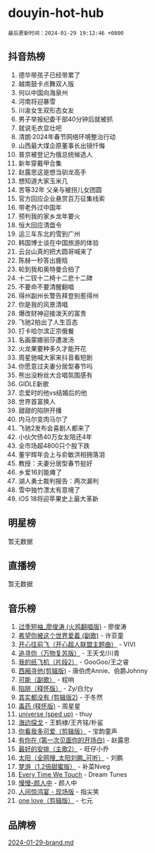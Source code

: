 # douyin-hot-hub

`最后更新时间：2024-01-29 19:12:46 +0800`

## 抖音热榜

1. 德华带孩子已经带累了
1. 越南鼓卡点舞双人版
1. 何以中国向海泉州
1. 河南将迎暴雪
1. 川渝女生双形态女友
1. 男子举报纪委干部40分钟后就被抓
1. 就说毛衣显壮吧
1. 清朗·2024年春节网络环境整治行动
1. 山西最大煤企原董事长出镜忏悔
1. 普京被登记为俄总统候选人
1. 新年穿戴甲合集
1. 赵露思这是想当驯龙高手
1. 想知道大家玉米几
1. 苦等32年 父亲与被拐儿女团圆
1. 官方回应企业悬赏百万征集线索
1. 带老外过中国年
1. 预判我的家乡龙年要火
1. 恒大回应清盘令
1. 运三车东北的雪到广州
1. 韩国博士谈在中国旅游的体验
1. 云台山真的把大圆哥喊来了
1. 陈赫一秒答出鹿晗
1. 轮到我和奥特曼合拍了
1. 十二钗十二椅十二悲十二碑
1. 不要命不要清醒翻唱
1. 得州副州长警告拜登别惹得州
1. 你是我的风景清唱
1. 爆改财神迎接泼天的富贵
1. 飞驰2拍出了人生百态
1. 打卡哈尔滨正宗俄餐
1. 名画蒙娜丽莎遭泼汤
1. 火龙果要种多久才能开花
1. 周星驰喊大家来抖音看短剧
1. 你愿意过夫妻分居型春节吗
1. 熊出没粉丝大合唱氛围感有
1. GIDLE新歌
1. 恋爱时的他vs结婚后的他
1. 世界首富换人
1. 甜甜的陷阱开播
1. 内马尔变肉马尔了
1. 飞驰2发布会喜剧人都来了
1. 小伙欠债40万女友陪还4年
1. 全市场超4800只个股下跌
1. 董宇辉年会上与俞敏洪相拥落泪
1. 教授：夫妻分居型春节挺好
1. 乡爱16刘能瘫了
1. 湖人勇士裁判报告：两次漏判
1. 雪中独竹漂太有意境了
1. iOS 18将迎苹果史上最大革新

## 明星榜

暂无数据

## 直播榜

暂无数据

## 音乐榜

1. [过季短袖_廖俊涛 (火鸡翻唱版)](https://sf86-cdn-tos.douyinstatic.com/obj/tos-cn-ve-2774/ogQVJl0tRBKxQgZji7YClFEBrVDeHpPTWfCZbQ) - 廖俊涛
1. [希望你被这个世界爱着 (副歌)](https://sf3-cdn-tos.douyinstatic.com/obj/tos-cn-ve-2774/oUHCmWQfZlE3QQBKBeD8rCFLpJzPgCpImhsxMt) - 许亚童
1. [开心往前飞（开心超人联盟主题曲）](https://sf3-cdn-tos.douyinstatic.com/obj/tos-cn-ve-2774/9d8fb7c82cf1421fb93a9fe925275e0a) - VIVI
1. [追寻你（万物复苏版）](https://sf86-cdn-tos.douyinstatic.com/obj/tos-cn-ve-2774/oYeAZJsbjIDit9APmBg8u6uDUQnHmoCf3gbo74) - 王天戈/川青
1. [我的纸飞机（片段2）](https://sf86-cdn-tos.douyinstatic.com/obj/tos-cn-ve-2774/oM2ZrKcg2CD5AeRB2gkeXOFB1IxAGJdZPazYHf) - GooGoo/王之睿
1. [西厢寻他(剪辑版)](https://sf86-cdn-tos.douyinstatic.com/obj/tos-cn-ve-2774/oUsAVfAQKlRNxEv5qxvIB8o5qmIWUcXbzJKJhw) - 唐伯虎Annie、伯爵Johnny
1. [可能（副歌）](https://sf6-cdn-tos.douyinstatic.com/obj/tos-cn-ve-2774/cde1731888894259b333569393c2fb51) - 程响
1. [陷阱（释怀版）](https://sf86-cdn-tos.douyinstatic.com/obj/tos-cn-ve-2774/oE8C21LeZrzKLDFfQYgMzx4GAIHageG5IzayY7) - Zy/白允y
1. [其实都没有 (剪辑版2)](https://sf86-cdn-tos.douyinstatic.com/obj/tos-cn-ve-2774/oEBNQenHZtBhxYjGgUDQk0BCHTigQafgFlbQ7k) - 于冬然
1. [毒药 (释怀版)](https://sf3-cdn-tos.douyinstatic.com/obj/tos-cn-ve-2774/oYILMEAzspdZBIzy4frJNB8ZHPHWAhiwowd4Ad) - 周星星
1. [universe (sped up)](https://sf86-cdn-tos.douyinstatic.com/obj/tos-cn-ve-2774/oIQnurQLDCsdYeegkM4CKuVb23MZBXtX6QB8bv) - thuy
1. [海边探戈](https://sf86-cdn-tos.douyinstatic.com/obj/tos-cn-ve-2774/os9gE0VQCGqt6VQkZDyBBYvfSDY0QFe3vVmubn) - 王鹤棣/王齐铭/朴鲨
1. [你看我多可爱（剪辑版）](https://sf3-cdn-tos.douyinstatic.com/obj/tos-cn-ve-2774/018d241ee66a4a189b2fa9ea2fe3363d) - 宝韵童声
1. [有你在 (第一次见面你的开场白)](https://sf3-cdn-tos.douyinstatic.com/obj/tos-cn-ve-2774/oAthrQ3ClJBfI57uBoFEgNDYtNCZ0TSYQQfxQ0) - 赵露思
1. [最好的安排（主歌2）](https://sf3-cdn-tos.douyinstatic.com/obj/tos-cn-ve-2774/oMMZX1DuHpMwgoDztBmZswgQnbCeeANZxBHkFY) - 旺仔小乔
1. [太阳（全网搜_太阳刘鹏_可听）](https://sf86-cdn-tos.douyinstatic.com/obj/tos-cn-ve-2774/ogWbyIQnlBFImVbeDocRdCIYtBHlbJXgfZMvgz) - 刘鹏
1. [梦游（1.2倍甜蜜版）](https://sf86-cdn-tos.douyinstatic.com/obj/tos-cn-ve-2774/o4gyAUm8hwufoEABmwVIiQtHsFuGzAEEWtNMzo) - 补菜Nveg
1. [Every Time We Touch](https://sf86-cdn-tos.douyinstatic.com/obj/tos-cn-ve-2774/ogN6lUKQeBBfEVhIOMikG1CcJjugxk1tztZyhP) - Dream Tunes
1. [慢慢-颜人中](https://sf86-cdn-tos.douyinstatic.com/obj/tos-cn-ve-2774/ocjHNfBXdBxQNC8ZGAeoLMFTUgtBg8bkExunDC) - 颜人中
1. [人间惊鸿宴 - 现场版](https://sf3-cdn-tos.douyinstatic.com/obj/tos-cn-ve-2774/osF4mrPePAf2Yv8Wfr5fATCHZwL5h1QiGQAKwz) - 指尖笑
1. [one love（剪辑版）](https://sf6-cdn-tos.douyinstatic.com/obj/tos-cn-ve-2774/o4utbbKzHedACBQ0bkG7ZBgUvDQzbBDnYd1f1k) - 七元

## 品牌榜

[2024-01-29-brand.md](2024-01-29-brand.md)
